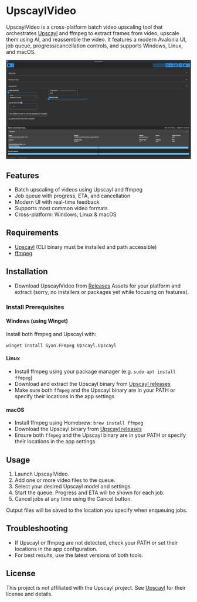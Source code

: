 # UpscaylVideo

UpscaylVideo is a cross-platform batch video upscaling tool that orchestrates [Upscayl](https://github.com/upscayl/upscayl) and ffmpeg to extract frames from video, upscale them using AI, and reassemble the video. It features a modern Avalonia UI, job queue, progress/cancellation controls, and supports Windows, Linux, and macOS.

![Screenshot](screenshot.png)

## Features

- Batch upscaling of videos using Upscayl and ffmpeg
- Job queue with progress, ETA, and cancellation
- Modern UI with real-time feedback
- Supports most common video formats
- Cross-platform: Windows, Linux & macOS

## Requirements

- [Upscayl](https://github.com/upscayl/upscayl) (CLI binary must be installed
  and path accessible)
- [ffmpeg](https://ffmpeg.org/)

## Installation

- Download UpscaylVideo from
  [Releases](https://github.com/troygeiger/UpscaylVideo/releases) Assets for your
  platform and extract (sorry, no installers or packages yet while focusing on features).

### Install Prerequisites

#### Windows (using Winget)

Install both ffmpeg and Upscayl with:

```shell
winget install Gyan.FFmpeg Upscayl.Upscayl
```

#### Linux

- Install ffmpeg using your package manager (e.g. `sudo apt install ffmpeg`)
- Download and extract the Upscayl binary from [Upscayl releases](https://github.com/upscayl/upscayl/releases)
- Make sure both `ffmpeg` and the Upscayl binary are in your PATH or specify their locations in the app settings

#### macOS

- Install ffmpeg using Homebrew: `brew install ffmpeg`
- Download the Upscayl binary from [Upscayl releases](https://github.com/upscayl/upscayl/releases)
- Ensure both `ffmpeg` and the Upscayl binary are in your PATH or specify their locations in the app settings

## Usage

1. Launch UpscaylVideo.
2. Add one or more video files to the queue.
3. Select your desired Upscayl model and settings.
4. Start the queue. Progress and ETA will be shown for each job.
5. Cancel jobs at any time using the Cancel button.

Output files will be saved to the location you specify when enqueuing jobs.

## Troubleshooting

- If Upscayl or ffmpeg are not detected, check your PATH or set their locations in the app configuration.
- For best results, use the latest versions of both tools.

## License

This project is not affiliated with the Upscayl project. See
[Upscayl](https://github.com/upscayl/upscayl) for their license and details.
